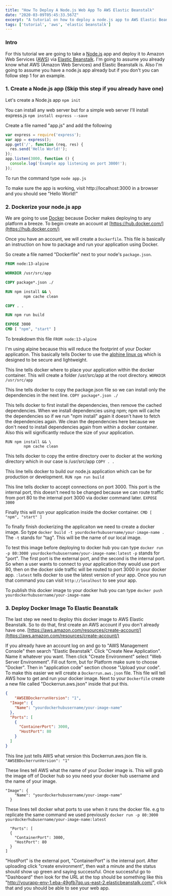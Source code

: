 ```yaml
---
title: "How To Deploy A Node.js Web App To AWS Elastic Beanstalk"
date: "2020-03-09T05:45:33.567Z"
excerpt: "A tutorial on how to deploy a node.js app to AWS Elastic Beanstalk."
tags: ['tutorial', 'aws', 'elastic beanstalk']
---
```


### Intro

For this tutorial we are going to take a [Node.js](https://nodejs.org/en/) app and deploy it to Amazon Web Services ([AWS](https://aws.amazon.com/)) via [Elastic Beanstalk](https://aws.amazon.com/elasticbeanstalk/). I'm going to assume you already know what AWS (Amazon Web Services) and Elastic Beanstalk is. Also I'm going to assume you have a node.js app already but if you don't you can follow step 1 for an example.

###  1. Create a Node.js app (Skip this step if you already have one)

Let's create a Node.js app
```npm init```

You can install any web server but for a simple web server I'll install express.js
```npm install express --save```

Create a file named "app.js" and add the following
```javascript
var express = require('express');
var app = express();
app.get('/', function (req, res) {
  res.send('Hello World!');
});
app.listen(3000, function () {
  console.log('Example app listening on port 3000!');
});
```
To run the command type
```node app.js```

To make sure the app is working, visit http://localhost:3000 in a browser and you should see "Hello World!"

### 2. Dockerize your node.js app
We are going to use [Docker](https://www.docker.com/) because Docker makes deploying to any platform a breeze. To begin create an account at [https://hub.docker.com/](https://hub.docker.com/)

Once you have an account, we will create a `Dockerfile`. This file is basically an instruction on how to package and run your application using Docker.

So create a file named "Dockerfile" next to your node's `package.json`.
```dockerfile
FROM node:13-alpine

WORKDIR /usr/src/app

COPY package*.json ./

RUN npm install && \
		npm cache clean

COPY . .

RUN npm run build

EXPOSE 3000
CMD [ "npm", "start" ]

```

To breakdown this file
`FROM node:13-alpine`

I'm using alpine because this will reduce the footprint of your Docker application. This basically tells Docker to use the [alphine linux os](https://alpinelinux.org/) which is designed to be secure and lightweight.

This line tells docker where to place your application within the docker container. This will create a folder /usr/src/app at the root directory.
`WORKDIR /usr/src/app`

This line tells docker to copy the package.json file so we can install only the dependencies in the next line.
`COPY package*.json ./`

This tells docker to first install the dependencies, then remove the cached dependencies. When we install dependencies using npm; npm will cache the dependencies so if we run "npm install" again it doesn't have to fetch the dependencies again. We clean the dependencies here because we don't need to install dependencies again from within a docker container. Also this will significantly reduce the size of your application.
```
RUN npm install && \
		npm cache clean
```

This tells docker to copy the entire directory over to docker at the working directory which in our case is /usr/src/app
`COPY . .`

This line tells docker to build our node.js application which can be for production or development.
`RUN npm run build`

This line tells docker to accept connections on port 3000. This port is the internal port, this doesn't need to be changed because we can route traffic from port 80 to the internal port 3000 via docker command later.
`EXPOSE 3000`

Finally this will run your application inside the docker container.
`CMD [ "npm", "start" ]`

To finally finish dockerizing the applicaiton we need to create a docker image. So type
`docker build -t yourdockerhubusername/your-image-name .`
The `-t` stands for "tag". This will be the name of our local image.

To test this image before deploying to docker hub you can type
`docker run -p 80:3000 yourdockerhubusername/your-image-name:latest`
`-p` stands for "port". The first port is the external port, and the second is the internal port. So when a user wants to connect to your application they would use port 80, then on the docker side traffic will be routed to port 3000 in your docker app. `:latest` tells docker to use the latest version of your app. Once you run that command you can visit `http://localhost` to see your app.

To publish this docker image to your docker hub you can type
`docker push yourdockerhubusername/your-image-name`

### 3. Deploy Docker Image To Elastic Beanstalk
The last step we need to deploy this docker image to AWS Elastic Beanstalk. So to do that, first create an AWS account if you don't already have one. [https://aws.amazon.com/resources/create-account/](https://aws.amazon.com/resources/create-account/)

If you already have an account log on and go to "AWS Management Console" then search "Elastic Beanstalk". Click "Create New Application". Name it whatever you want. Then click "Create Environment" select "Web Server Environment". Fill out form, but for Platform make sure to choose "Docker". Then in "application code" section choose "Upload your code". To make this easier we will create a `Dockerrun.aws.json` file. This file will tell AWS how to get and run your docker image. Next to your `Dockerfile` create a new file called "Dockerrun.aws.json" inside that put this.
```json
{
	"AWSEBDockerrunVersion": "1",
  "Image": {
    "Name": "yourdockerhubusername/your-image-name"
  },
  "Ports": [
    {
      "ContainerPort": 3000,
      "HostPort": 80
    }
  ]
}
```

This line just tells AWS what version this Dockerrun.aws.json file is.
`"AWSEBDockerrunVersion": "1"`

These lines tell AWS what the name of your Docker image is. This will grab the image off of Docker hub so you need your docker hub username and the name of your image.
```
"Image": {
    "Name": "yourdockerhubusername/your-image-name"
  }
```
  
These lines tell docker what ports to use when it runs the docker file. e.g to replicate the same command we used previously `docker run -p 80:3000 yourdockerhubusername/your-image-name:latest`
```
  "Ports": [
  {
    "ContainerPort": 3000,
    "HostPort": 80
  }
]
```
  
"HostPort" is the external port, "ContainerPort" is the internal port. After uploading click "create environment", then wait a minute and the status should show up green and saying successful. Once successful go to "Dashboard" then look for the URL at the top should be something like this "http://yourapp-env-1.eba-49gfb7qp.us-east-2.elasticbeanstalk.com/", click that and you should be able to see your web app.
